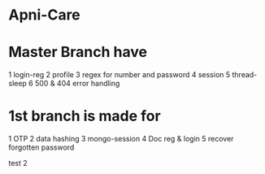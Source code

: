 # Apni-Care

# Master Branch have
1 login-reg
2 profile
3 regex for number and password
4 session
5 thread-sleep
6 500 & 404 error handling

# 1st branch is made for
1 OTP
2 data hashing
3 mongo-session
4 Doc reg & login
5 recover forgotten password

test 2